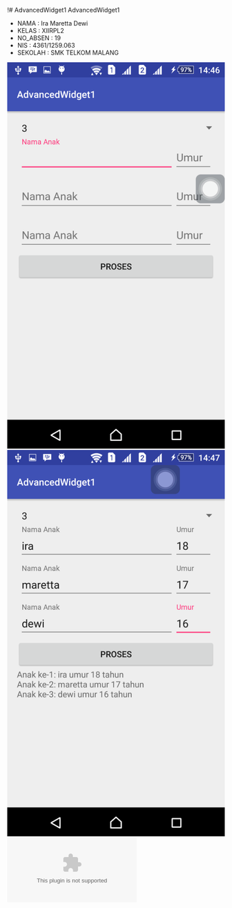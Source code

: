 !# AdvancedWidget1
AdvancedWidget1
* NAMA     : Ira Maretta Dewi
* KELAS    : XIIRPL2
* NO_ABSEN : 19
* NIS      : 4361/1259.063
* SEKOLAH  : SMK TELKOM MALANG

![Screenshot Awal](https://github.com/IraMaretta/AdvancedWidget1/blob/master/AdvancedWidget1awal.png)
![Screenshot Hasil](https://github.com/IraMaretta/AdvancedWidget1/blob/master/AdvancedWidget1hasil.png)
![Aplikasi](https://github.com/IraMaretta/AdvancedWidget1/blob/master/app-debug.apk)
